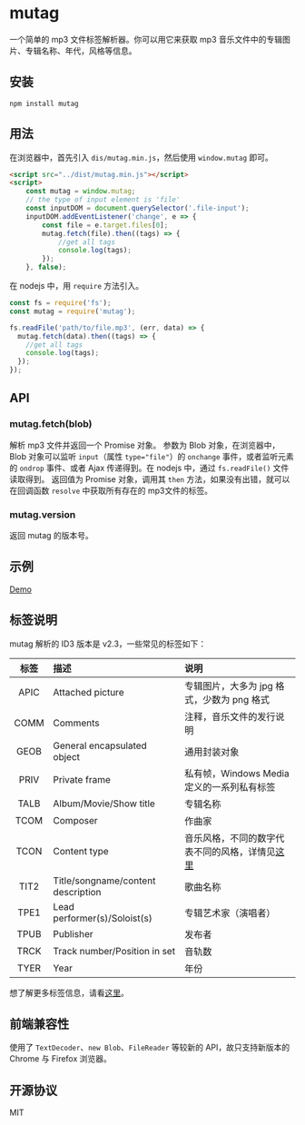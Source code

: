 # mutag
一个简单的 mp3 文件标签解析器。你可以用它来获取 mp3 音乐文件中的专辑图片、专辑名称、年代，风格等信息。

## 安装
```
npm install mutag
```

## 用法
在浏览器中，首先引入 `dis/mutag.min.js`，然后使用 `window.mutag` 即可。
```html
<script src="../dist/mutag.min.js"></script>
<script>
    const mutag = window.mutag;
    // the type of input element is 'file'
    const inputDOM = document.querySelector('.file-input');
    inputDOM.addEventListener('change', e => {
        const file = e.target.files[0];
        mutag.fetch(file).then((tags) => {
            //get all tags
            console.log(tags);
        });
    }, false);
```

在 nodejs 中，用 `require` 方法引入。
```javascript
const fs = require('fs');
const mutag = require('mutag');

fs.readFile('path/to/file.mp3', (err, data) => {
  mutag.fetch(data).then((tags) => {
    //get all tags
    console.log(tags);
  });
});
```

## API
### mutag.fetch(blob)
解析 mp3 文件并返回一个 Promise 对象。
参数为 Blob 对象，在浏览器中，Blob 对象可以监听 `input`（属性 `type="file"`）的 `onchange` 事件，或者监听元素的 `ondrop` 事件、或者 Ajax 传递得到。在 nodejs 中，通过 `fs.readFile()` 文件读取得到。
返回值为 Promise 对象，调用其 `then` 方法，如果没有出错，就可以在回调函数 `resolve` 中获取所有存在的 mp3文件的标签。

### mutag.version
返回 mutag 的版本号。

## 示例
[Demo](http://www.chunqiuyiyu.com/mutag/)

## 标签说明
mutag 解析的 ID3 版本是 v2.3，一些常见的标签如下：

|标签|描述|说明|
|:----:|:----|:----|
|APIC|Attached picture|专辑图片，大多为 jpg 格式，少数为 png 格式|
|COMM|Comments|注释，音乐文件的发行说明|
|GEOB|General encapsulated object|通用封装对象|
|PRIV|Private frame|私有帧，Windows Media 定义的一系列私有标签|
|TALB|Album/Movie/Show title|专辑名称|
|TCOM|Composer|作曲家|
|TCON|Content type|音乐风格，不同的数字代表不同的风格，详情见[这里](https://github.com/chunqiuyiyu/mutag/blob/master/src/common/TCON.txt)|
|TIT2|Title/songname/content description|歌曲名称|
|TPE1|Lead performer(s)/Soloist(s)|专辑艺术家（演唱者）|
|TPUB|Publisher|发布者|
|TRCK|Track number/Position in set|音轨数|
|TYER|Year|年份|

想了解更多标签信息，请看[这里](https://github.com/chunqiuyiyu/mutag/blob/master/src/common/tags.txt)。

## 前端兼容性
使用了 `TextDecoder`、`new Blob`、`FileReader` 等较新的 API，故只支持新版本的 Chrome 与 Firefox 浏览器。

## 开源协议
MIT
